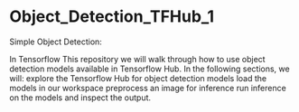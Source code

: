 # Object_Detection_TFHub_1
Simple Object Detection:

In Tensorflow This repository we will walk through how to use object detection models available in Tensorflow Hub. 
In the following sections, we will:  explore the Tensorflow Hub for object detection models load the models in our workspace preprocess an image for inference run inference on the models and inspect the output.








